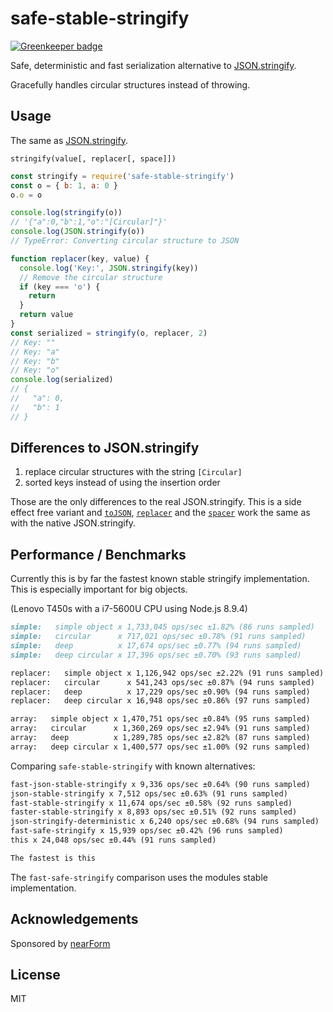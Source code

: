 # safe-stable-stringify

[![Greenkeeper badge](https://badges.greenkeeper.io/BridgeAR/safe-stable-stringify.svg)](https://greenkeeper.io/)

Safe, deterministic and fast serialization alternative to [JSON.stringify][].

Gracefully handles circular structures instead of throwing.

## Usage

The same as [JSON.stringify][].

`stringify(value[, replacer[, space]])`

```js
const stringify = require('safe-stable-stringify')
const o = { b: 1, a: 0 }
o.o = o

console.log(stringify(o))
// '{"a":0,"b":1,"o":"[Circular]"}'
console.log(JSON.stringify(o))
// TypeError: Converting circular structure to JSON

function replacer(key, value) {
  console.log('Key:', JSON.stringify(key))
  // Remove the circular structure
  if (key === 'o') {
    return
  }
  return value
}
const serialized = stringify(o, replacer, 2)
// Key: ""
// Key: "a"
// Key: "b"
// Key: "o"
console.log(serialized)
// {
//   "a": 0,
//   "b": 1
// }
```

## Differences to JSON.stringify

1. replace circular structures with the string `[Circular]`
1. sorted keys instead of using the insertion order

Those are the only differences to the real JSON.stringify. This is a side effect
free variant and [`toJSON`][], [`replacer`][] and the [`spacer`][] work the same
as with the native JSON.stringify.

## Performance / Benchmarks

Currently this is by far the fastest known stable stringify implementation.
This is especially important for big objects.

(Lenovo T450s with a i7-5600U CPU using Node.js 8.9.4)

```md
simple:   simple object x 1,733,045 ops/sec ±1.82% (86 runs sampled)
simple:   circular      x 717,021 ops/sec ±0.78% (91 runs sampled)
simple:   deep          x 17,674 ops/sec ±0.77% (94 runs sampled)
simple:   deep circular x 17,396 ops/sec ±0.70% (93 runs sampled)

replacer:   simple object x 1,126,942 ops/sec ±2.22% (91 runs sampled)
replacer:   circular      x 541,243 ops/sec ±0.87% (94 runs sampled)
replacer:   deep          x 17,229 ops/sec ±0.90% (94 runs sampled)
replacer:   deep circular x 16,948 ops/sec ±0.86% (97 runs sampled)

array:   simple object x 1,470,751 ops/sec ±0.84% (95 runs sampled)
array:   circular      x 1,360,269 ops/sec ±2.94% (91 runs sampled)
array:   deep          x 1,289,785 ops/sec ±2.82% (87 runs sampled)
array:   deep circular x 1,400,577 ops/sec ±1.00% (92 runs sampled)
```

Comparing `safe-stable-stringify` with known alternatives:

```md
fast-json-stable-stringify x 9,336 ops/sec ±0.64% (90 runs sampled)
json-stable-stringify x 7,512 ops/sec ±0.63% (91 runs sampled)
fast-stable-stringify x 11,674 ops/sec ±0.58% (92 runs sampled)
faster-stable-stringify x 8,893 ops/sec ±0.51% (92 runs sampled)
json-stringify-deterministic x 6,240 ops/sec ±0.68% (94 runs sampled)
fast-safe-stringify x 15,939 ops/sec ±0.42% (96 runs sampled)
this x 24,048 ops/sec ±0.44% (91 runs sampled)

The fastest is this
```

The `fast-safe-stringify` comparison uses the modules stable implementation.

## Acknowledgements

Sponsored by [nearForm](http://nearform.com)

## License

MIT

[`replacer`]: https://developer.mozilla.org/en-US/docs/Web/JavaScript/Reference/Global_Objects/JSON/stringify#The%20replacer%20parameter
[`spacer`]: https://developer.mozilla.org/en-US/docs/Web/JavaScript/Reference/Global_Objects/JSON/stringify#The%20space%20argument
[`toJSON`]: https://developer.mozilla.org/en-US/docs/Web/JavaScript/Reference/Global_Objects/JSON/stringify#toJSON()_behavior
[JSON.stringify]: https://developer.mozilla.org/en-US/docs/Web/JavaScript/Reference/Global_Objects/JSON/stringify
